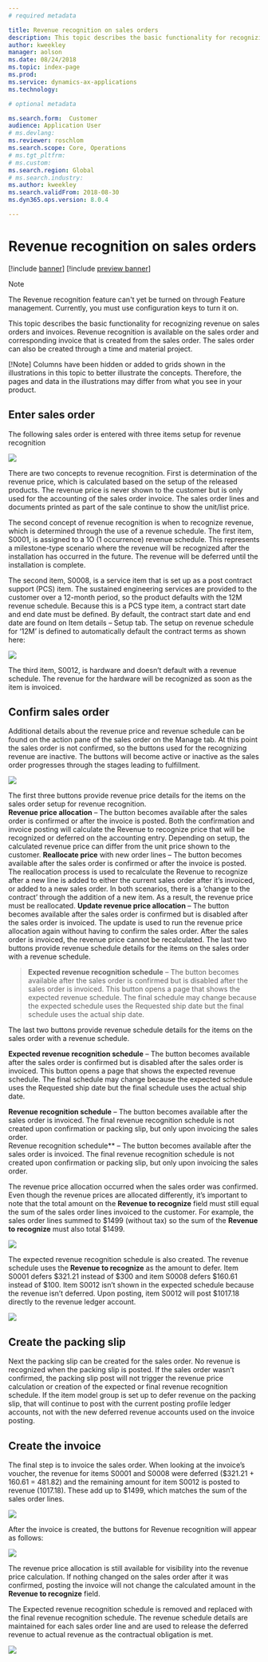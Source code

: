 ```yaml
---
# required metadata

title: Revenue recognition on sales orders 
description: This topic describes the basic functionality for recognizing revenue on sales orders and invoices. Revenue recognition is available on the sales order and corresponding invoice that is created from the sales order.
author: kweekley
manager: aolson
ms.date: 08/24/2018
ms.topic: index-page
ms.prod: 
ms.service: dynamics-ax-applications
ms.technology: 

# optional metadata

ms.search.form:  Customer
audience: Application User
# ms.devlang: 
ms.reviewer: roschlom
ms.search.scope: Core, Operations
# ms.tgt_pltfrm: 
# ms.custom: 
ms.search.region: Global 
# ms.search.industry: 
ms.author: kweekley
ms.search.validFrom: 2018-08-30
ms.dyn365.ops.version: 8.0.4

---
```


# Revenue recognition on sales orders

[!include [banner](../includes/banner.md)]
[!include [preview banner](../includes/preview-banner.md)]

> [!NOTE]
> The Revenue recognition feature can't yet be turned on through Feature management. Currently, you must use configuration keys to turn it on.

This topic describes the basic functionality for recognizing revenue on sales orders and invoices. Revenue recognition is available on the sales order and corresponding invoice that is created from the sales order. The sales order can also be created through a time and material project.

[!Note] Columns have been hidden or added to grids shown in the illustrations in this topic to better illustrate the concepts. Therefore, the pages and data in the illustrations may differ from what you see in your product. 

## Enter sales order 
The following sales order is entered with three items setup for revenue recognition

[![ ](./media/revenue-recognition-so-basic-sales-order-header.png)](./media/revenue-recognition-so-basic-sales-order-header.png)

There are two concepts to revenue recognition.  First is determination of the revenue price, which is calculated based on the setup of the released products. The revenue price is never shown to the customer but is only used for the accounting of the sales order invoice. The sales order lines and documents printed as part of the sale continue to show the unit/list price.

The second concept of revenue recognition is when to recognize revenue, which is determined through the use of a revenue schedule. The first item, S0001, is assigned to a 1O (1 occurrence) revenue schedule.  This represents a milestone-type scenario where the revenue will be recognized after the installation has occurred in the future. The revenue will be deferred until the installation is complete. 

The second item, S0008, is a service item that is set up as a post contract support (PCS) item.  The sustained engineering services are provided to the customer over a 12-month period, so the product defaults with the 12M revenue schedule.  Because this is a PCS type item, a contract start date and end date must be defined. By default, the contract start date and end date are found on Item details – Setup tab. The setup on revenue schedule for ‘12M’ is defined to automatically default the contract terms as shown here:

 [![ ](./media/revenue-recognition-so-basic-revenue-schedules.png)](./media/revenue-recognition-so-basic-revenue-schedules.png)
 
The third item, S0012, is hardware and doesn’t default with a revenue schedule. The revenue for the hardware will be recognized as soon as the item is invoiced. 

## Confirm sales order
Additional details about the revenue price and revenue schedule can be found on the action pane of the sales order on the Manage tab.  At this point the sales order is not confirmed, so the buttons used for the recognizing revenue are inactive. The buttons will become active or inactive as the sales order progresses through the stages leading to fulfillment. 


[![ ](./media/revenue-recognition-so-basic-sales-order-header-02.png)](./media/revenue-recognition-so-basic-sales-order-header-02.png)

The first three buttons provide revenue price details for the items on the sales order setup for revenue recognition.  
**Revenue price allocation** – The button becomes available after the sales order is confirmed  or after the invoice is posted. Both the confirmation and invoice posting will calculate the Revenue to recognize price that will be recognized or deferred on the accounting entry. Depending on setup, the calculated revenue price can differ from the unit price shown to the customer. 
**Reallocate price** with new order lines – The button becomes available after the sales order is confirmed or after the invoice is posted. The reallocation process is used to recalculate the Revenue to recognize after a new line is added to either the current sales order after it’s invoiced, or added to a new sales order.  In both scenarios, there is a ‘change to the contract’ through the addition of a new item. As a result, the revenue price must be reallocated. 
**Update revenue price allocation** – The button becomes available after the sales order is confirmed but is disabled after the sales order is invoiced. The update is used to run the revenue price allocation again without having to confirm the sales order. After the sales order is invoiced, the revenue price cannot be recalculated. 
The last two buttons provide revenue schedule details for the items on the sales order with a revenue schedule.   
> **Expected revenue recognition schedule** – The button becomes available after the sales order is confirmed but is disabled after the sales order is invoiced.  This button opens a page that shows the expected revenue schedule. The final schedule may change because the expected schedule uses the Requested ship date but the final schedule uses the actual ship date. 

The last two buttons provide revenue schedule details for the items on the sales order with a revenue schedule.   

**Expected revenue recognition schedule** – The button becomes available after the sales order is confirmed but is disabled after the sales order is invoiced.  This button opens a page that shows the expected revenue schedule. The final schedule may change because the expected schedule uses the Requested ship date but the final schedule uses the actual ship date. 

**Revenue recognition schedule** – The button becomes available after the sales order is invoiced. The final revenue recognition schedule is not created upon confirmation or packing slip, but only upon invoicing the sales order.  
Revenue recognition schedule** – The button becomes available after the sales order is invoiced. The final revenue recognition schedule is not created upon confirmation or packing slip, but only upon invoicing the sales order.  

The revenue price allocation occurred when the sales order was confirmed. Even though the revenue prices are allocated differently, it’s important to note that the total amount on the **Revenue to recognize** field must still equal the sum of the sales order lines invoiced to the customer.  For example, the sales order lines summed to $1499 (without tax) so the sum of the **Revenue to recognize** must also total $1499.    

[![ ](./media/revenue-recognition-so-basic-revenue-price-allocation.png)](./media/revenue-recognition-so-basic-revenue-price-allocation.png)

The expected revenue recognition schedule is also created.  The revenue schedule uses the **Revenue to recognize** as the amount to defer. Item S0001 defers $321.21 instead of $300 and item S0008 defers $160.61 instead of $100. Item S0012 isn’t shown in the expected schedule because the revenue isn’t deferred.  Upon posting, item S0012 will post $1017.18 directly to the revenue ledger account. 

[![ ](./media/revenue-recognition-so-basic-expected-rev-rec-schedule.png)](./media/revenue-recognition-so-basic-expected-rev-rec-schedule.png)

## Create the packing slip
Next the packing slip can be created for the sales order.  No revenue is recognized when the packing slip is posted.  If the sales order wasn’t confirmed, the packing slip post will not trigger the revenue price calculation or creation of the expected or final revenue recognition schedule. If the item model group is set up to defer revenue on the packing slip, that will continue to post with the current posting profile ledger accounts, not with the new deferred revenue accounts used on the invoice posting. 

## Create the invoice
The final step is to invoice the sales order.  When looking at the invoice’s voucher, the revenue for items S0001 and S0008 were deferred ($321.21 + 160.61 = 481.82) and the remaining amount for item S0012 is posted to revenue (1017.18).  These add up to $1499, which matches the sum of the sales order lines. 

[![ ](./media/revenue-recognition-so-voucher-transactions.png)](./media/revenue-recognition-so-voucher-transactions.png)

After the invoice is created, the buttons for Revenue recognition will appear as follows:

[![ ](./media/revenue-recognition-so-basic-after-invoice-buttons.png)](./media/revenue-recognition-so-basic-after-invoice-buttons.png)

The revenue price allocation is still available for visibility into the revenue price calculation.  If nothing changed on the sales order after it was confirmed, posting the invoice will not change the calculated amount in the **Revenue to recognize** field.  

The Expected revenue recognition schedule is removed and replaced with the final revenue recognition schedule.  The revenue schedule details are maintained for each sales order line and are used to release the deferred revenue to actual revenue as the contractual obligation is met. 

[![ ](./media/revenue-recognition-so-revenue-recognition-schedule.png)](./media/revenue-recognition-so-revenue-recognition-schedule.png)


